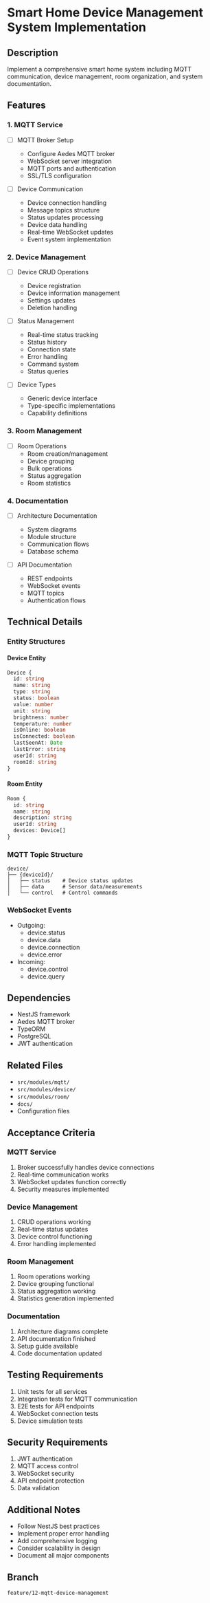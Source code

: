 # Smart Home Device Management System Implementation

## Description
Implement a comprehensive smart home system including MQTT communication, device management, room organization, and system documentation.

## Features

### 1. MQTT Service
- [ ] MQTT Broker Setup
  * Configure Aedes MQTT broker
  * WebSocket server integration
  * MQTT ports and authentication
  * SSL/TLS configuration

- [ ] Device Communication
  * Device connection handling
  * Message topics structure
  * Status updates processing
  * Device data handling
  * Real-time WebSocket updates
  * Event system implementation

### 2. Device Management
- [ ] Device CRUD Operations
  * Device registration
  * Device information management
  * Settings updates
  * Deletion handling

- [ ] Status Management
  * Real-time status tracking
  * Status history
  * Connection state
  * Error handling
  * Command system
  * Status queries

- [ ] Device Types
  * Generic device interface
  * Type-specific implementations
  * Capability definitions

### 3. Room Management
- [ ] Room Operations
  * Room creation/management
  * Device grouping
  * Bulk operations
  * Status aggregation
  * Room statistics

### 4. Documentation
- [ ] Architecture Documentation
  * System diagrams
  * Module structure
  * Communication flows
  * Database schema

- [ ] API Documentation
  * REST endpoints
  * WebSocket events
  * MQTT topics
  * Authentication flows

## Technical Details

### Entity Structures

#### Device Entity
```typescript
Device {
  id: string
  name: string
  type: string
  status: boolean
  value: number
  unit: string
  brightness: number
  temperature: number
  isOnline: boolean
  isConnected: boolean
  lastSeenAt: Date
  lastError: string
  userId: string
  roomId: string
}
```

#### Room Entity
```typescript
Room {
  id: string
  name: string
  description: string
  userId: string
  devices: Device[]
}
```

### MQTT Topic Structure
```
device/
├── {deviceId}/
│   ├── status    # Device status updates
│   ├── data      # Sensor data/measurements
│   └── control   # Control commands
```

### WebSocket Events
- Outgoing:
  * device.status
  * device.data
  * device.connection
  * device.error
- Incoming:
  * device.control
  * device.query

## Dependencies
- NestJS framework
- Aedes MQTT broker
- TypeORM
- PostgreSQL
- JWT authentication

## Related Files
- `src/modules/mqtt/`
- `src/modules/device/`
- `src/modules/room/`
- `docs/`
- Configuration files

## Acceptance Criteria

### MQTT Service
1. Broker successfully handles device connections
2. Real-time communication works
3. WebSocket updates function correctly
4. Security measures implemented

### Device Management
1. CRUD operations working
2. Real-time status updates
3. Device control functioning
4. Error handling implemented

### Room Management
1. Room operations working
2. Device grouping functional
3. Status aggregation working
4. Statistics generation implemented

### Documentation
1. Architecture diagrams complete
2. API documentation finished
3. Setup guide available
4. Code documentation updated

## Testing Requirements
1. Unit tests for all services
2. Integration tests for MQTT communication
3. E2E tests for API endpoints
4. WebSocket connection tests
5. Device simulation tests

## Security Requirements
1. JWT authentication
2. MQTT access control
3. WebSocket security
4. API endpoint protection
5. Data validation

## Additional Notes
- Follow NestJS best practices
- Implement proper error handling
- Add comprehensive logging
- Consider scalability in design
- Document all major components

## Branch
```bash
feature/12-mqtt-device-management
```
